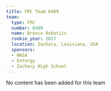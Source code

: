 ```yaml
---
title: FRC Team 6489
team:
  type: FRC
  number: 6489
  name: Bronco Robotics
  rookie_year: 2017
  location: Zachary, Louisiana, USA
  sponsors:
  - NASA
  - Entergy
  - Zachary High School
---
```


No content has been added for this team